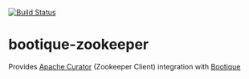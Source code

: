 [![Build Status](https://travis-ci.org/nhl/bootique-zookeeper.svg)](https://travis-ci.org/nhl/bootique-zookeeper)

# bootique-zookeeper
Provides [Apache Curator](http://curator.apache.org/) (Zookeeper Client) integration with [Bootique](https://github.com/nhl/bootique)
